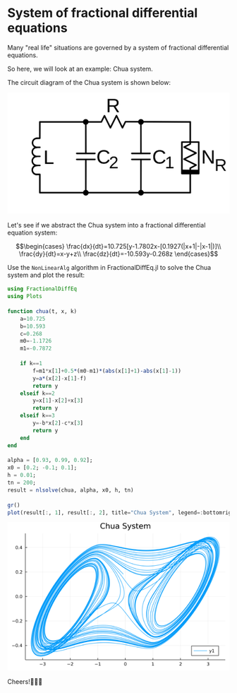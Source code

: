 # System of fractional differential equations

Many "real life" situations are governed by a system of fractional differential equations.

So here, we will look at an example: Chua system.

The circuit diagram of the Chua system is shown below:

![Chua diode](./assets/chua_diode.svg)

Let's see if we abstract the Chua system into a fractional differential equation system:

```math
\begin{cases}
\frac{dx}{dt}=10.725[y-1.7802x-[0.1927(|x+1|-|x-1|)]\\
\frac{dy}{dt}=x-y+z\\
\frac{dz}{dt}=-10.593y-0.268z
\end{cases}
```

Use the ```NonLinearAlg``` algorithm in FractionalDiffEq.jl to solve the Chua system and plot the result:

```julia
using FractionalDiffEq
using Plots

function chua(t, x, k)
    a=10.725
    b=10.593
    c=0.268
    m0=-1.1726
    m1=-0.7872

    if k==1
        f=m1*x[1]+0.5*(m0-m1)*(abs(x[1]+1)-abs(x[1]-1))
        y=a*(x[2]-x[1]-f)
        return y
    elseif k==2
        y=x[1]-x[2]+x[3]
        return y
    elseif k==3
        y=-b*x[2]-c*x[3]
        return y
    end
end

alpha = [0.93, 0.99, 0.92];
x0 = [0.2; -0.1; 0.1];
h = 0.01;
tn = 200;
result = nlsolve(chua, alpha, x0, h, tn)

gr()
plot(result[:, 1], result[:, 2], title="Chua System", legend=:bottomright)
```

![Chua](./assets/chua.png)

Cheers!🎉🎉🎉